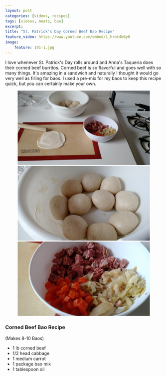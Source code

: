 ```yaml
---
layout: post
categories: [videos, recipes]
tags: [videos, meats, bao]
excerpt: 
title: "St. Patrick's Day Corned Beef Bao Recipe"
feature_video: https://www.youtube.com/embed/1_hrot4N6y0
image:
    feature: 191-1.jpg
---
```


I love whenever St. Patrick's Day rolls around and Anna's Taqueria does their corned beef burritos.  Corned beef is so flavorful and goes well with so many things.  It's amazing in a sandwich and naturally I thought it would go very well as filling for baos.  I used a pre-mix for my baos to keep this recipe quick, but you can certainly make your own.

<figure class="third">
    <img src="/images/191-2.jpg">
    <img src="/images/191-3.jpg">
    <img src="/images/191-4.jpg">
</figure>


### Corned Beef Bao Recipe

(Makes 8-10 Baos)

- 1 lb corned beef
- 1/2 head cabbage
- 1 medium carrot
- 1 package bao mix
- 1 tablespoon oil